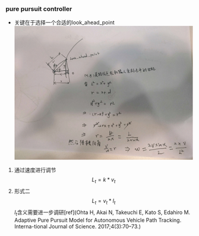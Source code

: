 ### pure pursuit controller
- 关键在于选择一个合适的look_ahead_point
![pure pursuit](../../Resourse/pure_pursuit.jpg)
1. 通过速度进行调节
$$
L_t=k*v_t
$$
2.  形式二
$$
L_t=v_t*l_t
$$
$l_t$含义需要进一步调研[ref](Ohta H, Akai N, Takeuchi E, Kato S, Edahiro M. Adaptive Pure Pursuit Model for Autonomous Vehicle Path Tracking. Interna-tional Journal of Science. 2017;4(3):70–73.)